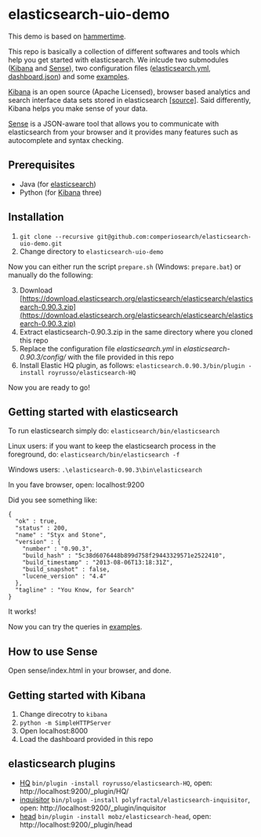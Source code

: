 elasticsearch-uio-demo
======================

This demo is based on [hammertime](https://github.com/s1monw/hammertime).

This repo is basically a collection of different softwares and tools which help you get started with elasticsearch.
We inlcude two submodules ([Kibana] and [Sense]), two configuration
files ([elasticsearch.yml](elasticsearch.yml), [dashboard.json](dashboard.json)) and some [examples](examples/).

[Kibana] is an open source (Apache Licensed), browser based  analytics
 and search interface data sets stored in
 elasticsearch [[source]](https://github.com/elasticsearch/kibana).
Said differently, Kibana helps you make sense of your data.

[Sense] is a JSON-aware tool that allows you to communicate with
elasticsearch from your browser and it provides many features such as
autocomplete and syntax checking.

Prerequisites
--------------
* Java (for [elasticsearch])
* Python (for [Kibana] three)


Installation
--------------

1. ``git clone --recursive git@github.com:comperiosearch/elasticsearch-uio-demo.git``
2. Change directory to ``elasticsearch-uio-demo``

Now you can either run the script ``prepare.sh`` (Windows: ``prepare.bat``) or manually do the following:

3. Download [https://download.elasticsearch.org/elasticsearch/elasticsearch/elasticsearch-0.90.3.zip](https://download.elasticsearch.org/elasticsearch/elasticsearch/elasticsearch-0.90.3.zip)
4. Extract elasticsearch-0.90.3.zip in the same directory where you cloned this repo
5. Replace the configuration file *elasticsearch.yml* in *elasticsearch-0.90.3/config/* with the file provided in this repo
6. Install Elastic HQ plugin, as follows:
	``elasticsearch.0.90.3/bin/plugin -install royrusso/elasticsearch-HQ``

Now you are ready to go!


Getting started with elasticsearch
--------------

To run elasticsearch simply do:
   ``elasticsearch/bin/elasticsearch``

Linux users: if you want to keep the elasticsearch process in the
   foreground, do:
   ``elasticsearch/bin/elasticsearch -f``

Windows users: ``.\elasticsearch-0.90.3\bin\elasticsearch``

In you fave browser, open:
   localhost:9200 

Did you see something like:

	{
	  "ok" : true,
	  "status" : 200,
	  "name" : "Styx and Stone",
	  "version" : {
	    "number" : "0.90.3",
	    "build_hash" : "5c38d6076448b899d758f29443329571e2522410",
	    "build_timestamp" : "2013-08-06T13:18:31Z",
	    "build_snapshot" : false,
	    "lucene_version" : "4.4"
	  },
	  "tagline" : "You Know, for Search"
	}

It works!

Now you can try the queries in [examples](examples/).


How to use Sense
-----------------
Open sense/index.html in your browser, and done.

Getting started with Kibana
--------------
1. Change direcotry to ``kibana``
2. ``python -m SimpleHTTPServer``
3. Open localhost:8000
4. Load the dashboard provided in this repo



elasticsearch plugins
--------------
* [HQ](https://github.com/royrusso/elasticsearch-HQ) ``bin/plugin -install royrusso/elasticsearch-HQ``, open: http://localhost:9200/_plugin/HQ/
* [inquisitor](https://github.com/polyfractal/elasticsearch-inquisitor) ``bin/plugin -install polyfractal/elasticsearch-inquisitor``, open: http://localhost:9200/_plugin/inquisitor
* [head](https://github.com/mobz/elasticsearch-head) ``bin/plugin -install mobz/elasticsearch-head``, open: http://localhost:9200/_plugin/head

[elasticsearch]: http://www.elasticsearch.org/
[Kibana]: http://www.elasticsearch.org/overview/kibana/
[Sense]: https://github.com/bleskes/sense/
